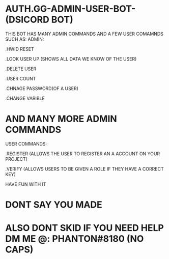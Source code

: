 # AUTH.GG-ADMIN-USER-BOT- (DSICORD BOT)

THIS BOT HAS MANY ADMIN COMMANDS AND A FEW USER COMAMNDS SUCH AS:
ADMIN:

.HWID RESET

.LOOK USER UP (SHOWS ALL DATA WE KNOW OF THE USER)

.DELETE USER

.USER COUNT

.CHNAGE PASSWORD(OF A USER)

.CHANGE VARIBLE

# AND MANY MORE ADMIN COMMANDS

USER COMMANDS:

.REGISTER (ALLOWS THE USER TO REGISTER AN A ACCOUNT ON YOUR PROJECT)

.VERIFY (ALLOWS USERS TO BE GIVEN A ROLE IF THEY HAVE A CORRECT KEY)


HAVE FUN WITH IT 
# DONT SAY YOU MADE 
# ALSO DONT SKID IF YOU NEED HELP DM ME @: PHANTON#8180 (NO CAPS)


